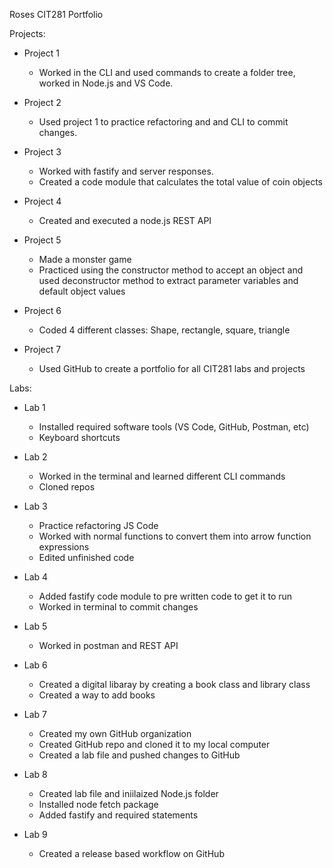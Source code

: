 Roses CIT281 Portfolio

Projects:

* Project 1
  * Worked in the CLI and used commands to create a folder tree, worked in Node.js and VS Code.


* Project 2
  * Used project 1 to practice refactoring and and CLI to commit changes.


* Project 3
  * Worked with fastify and server responses.
  * Created a code module that calculates the total value of coin objects


* Project 4
  * Created and executed a node.js REST API


* Project 5
  * Made a monster game
  * Practiced using the constructor method to accept an object and used deconstructor method to extract parameter variables and default object values

* Project 6
  * Coded 4 different classes: Shape, rectangle, square, triangle


* Project 7
  * Used GitHub to create a portfolio for all CIT281 labs and projects

Labs:

* Lab 1
  * Installed required software tools (VS Code, GitHub, Postman, etc)
  * Keyboard shortcuts


* Lab 2
  * Worked in the terminal and learned different CLI commands
  * Cloned repos


* Lab 3
  * Practice refactoring JS Code
  * Worked with normal functions to convert them into arrow function expressions
  * Edited unfinished code


* Lab 4
  * Added fastify code module to pre written code to get it to run
  * Worked in terminal to commit changes


* Lab 5
  * Worked in postman and REST API


* Lab 6 
  * Created a digital libaray by creating a book class and library class
  * Created a way to add books


* Lab 7
  * Created my own GitHub organization
  * Created GitHub repo and cloned it to my local computer
  * Created a lab file and pushed changes to GitHub


* Lab 8
  * Created lab file and iniilaized Node.js folder
  * Installed node fetch package
  * Added fastify and required statements


* Lab 9
  * Created a release based workflow on GitHub 







